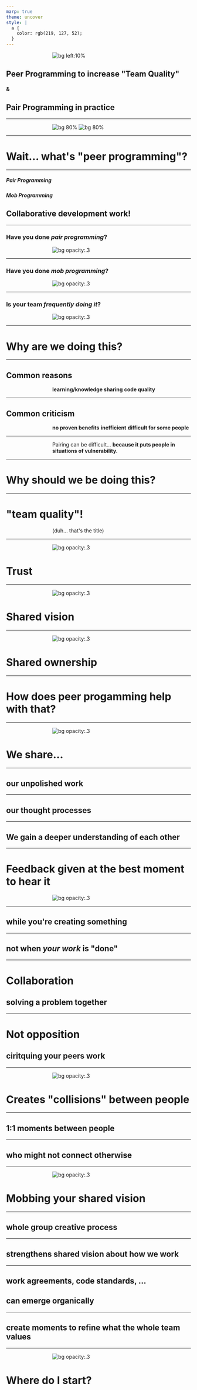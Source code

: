 ```yaml
---
marp: true
theme: uncover
style: |
  a {
    color: rgb(219, 127, 52);
  }
---
```


<!-- _class: invert -->
![bg left:10%](/img/peer-programming/intro_slide_small_bg.png)

## Peer Programming to increase "Team Quality"
#### &
## Pair Programming in practice

<!-- 
I want to tell you a bit about peer programming
and specifically what it can do for what I call "team quality".
Don't worry we'll define both in a moment.

After that, Stefan will tell us more about how to actually get started in practice.
-->

---

<!-- # About us -->

![bg 80%](/img/peer-programming/me_bw.png)
![bg 80%](/img/peer-programming/wirecube_stefan_kern.png)

---
<!-- _class: invert -->
# Wait... what's "peer programming"? 

<!-- So, to the defintions! What is peer-programming -->

---

##### Pair Programming

##### Mob Programming

## Collaborative development work!

<!-- pair = 2 people, mob = whole group
might not want to call 'mob' 'mob' anymore - but I like the pitchforks visual -->

---
<!-- _class: invert -->
<!-- _footer: 'Photo by __Parshant Saini__ on Unsplash' -->
### Have you done _pair programming_?

![bg opacity:.3](/img/peer-programming/prashant-saini-5RiMmxSeM4k-unsplash.jpg)

---

<!-- _class: invert -->
<!-- _footer: 'Photo by __Rafael Garcin__ on Unsplash' -->
### Have you done _mob programming_?

![bg opacity:.3](/img/peer-programming/rafael-garcin-a0R2-WdAmzc-unsplash.jpg)

---

<!-- _class: invert -->
<!-- _footer: 'Photo by __Gshightfotos__ on Unsplash' -->
### Is your team _frequently doing it_?

![bg opacity:.3](/img/peer-programming/gsightfotos-huz1Wf1Q8ic-unsplash.jpg)


---
<!-- _class: invert -->
# Why are we doing this?

<!-- Ok, so why are we doing this? And this one's a rhetorical question, I'll give you some answers. -->

---

<style scoped>
p {
  text-align: left;
  padding-left: 25%;
}
</style>


## Common reasons

**learning/knowledge sharing**
**code quality**

<!-- great tool to get a senior engineer together with a more junior
share knowledge very directly about where to find things in code, how to do things, how things work.

code qualtiy usual reason, alternative to a pull request way to get two pairs of eyes -->

---

<style scoped>
p {
  text-align: left;
  padding-left: 25%;
}
</style>

## Common criticism

**no proven benefits**
**inefficient**
**difficult for some people**

<!--
no proven benefits, very few actual studies on it, and the most cited one focuses on students working in group settings rather than alone. 
There is no scientific data that would say that peer programming makes sense in a professional setting. 

inefficient -> from one dev prodcuing 1000s of line of code (don't use that meassure!), to two devs producing the same amount of code. Maybe even less, they talk, they need breaks... really ineffcient. 

And the one I find really interesting - it's difficult for a lot of people to get into a collabortative way of work. 
Now that's the interesting part, why is it difficult for people? 
 -->

---

Pairing can be difficult...
**because it puts people in situations of vulnerability.** 

<!-- I'd argue It's very often difficult for people, because it puts in on situatations of vulnerabilty. Suddenly you have to share your code and your thought pricesses as they're being created. You don't get that moment to pause and polish up your work before you share it with your colleagues. And that puts you into a very vulnerable situation, that would argue that's why a lot of developers actually don't like to do it. -->

---
<!-- _class: invert -->
# Why should we be doing this?

<!-- Cool. A lot of negatives. Very few positives. People don't like it. Why should we be doing this? -->

---

# "team quality"!

(duh... that's the title)

<!-- team quality. I already told you in the title. But what actually is team quality? I define it as three things -->

---

<!-- _class: invert -->
<!-- _footer: 'Photo by __Fabian Gieske__ on Unsplash' -->
![bg opacity:.3](/img/peer-programming/fabian-gieske-cbIKeuURaq8-unsplash.jpg)

# Trust

<!-- trust. a great team will be made up of individuals that trust each other. -->

---

<!-- _class: invert -->
<!-- _footer: 'Photo by __Torsten Dederichs__ on Unsplash' -->
![bg opacity:.3](/img/peer-programming/torsten-dederichs-XRcEsQKTWGk-unsplash.jpg)

# Shared vision

<!-- having a shared vision of where you're going to. together. -->

---

<!-- _class: invert -->
<!-- _footer: 'Photo by __Jen Theodore__ on Unsplash' -->
![bg opacity:.3](/img/peer-programming/jen-theodore-CiMITAJtb6I-unsplash.jpg)

# Shared ownership

<!-- taking shared ownership of that journey towards your vision. 

These three things are for me, team quality, or what makes a great a team. -->

---

<!-- _class: invert -->
# How does peer progamming help with that?

<!-- and peer programming can actually help us with that. Becuase it creates situations that foster all of these things. -->

---

<!-- _class: invert -->
<!-- _footer: 'Photo by __Gary Bending__ on Unsplash' -->
![bg opacity:.3](/img/peer-programming/gary-bendig-lpzcjbzsUmI-unsplash.jpg)

# We share...

<!-- I already mentioned it, peer programming requires you to share -->

---

## our unpolished work

<!-- our unpolished work -->

--- 

## our thought processes

<!-- and our thought processes as they're happening, with our team mates.

I doesn't give us that comfortbale situation where we work in our own chamber,
and only when we're done, when the work is nice and polished, ironed out all the rough edges, only then share it with someone else. 
No, you share as you're creating - and that puts you into that situation of vulnerability. -->

---

## We gain a deeper understanding of each other

<!-- But as you're doing that and realize that they're not ridiculing you for it, but they're there with you to solve a problem. And they're sharing just as much of their own. It allows us to gain a deeper understaning of how we each think and approach problems.

And it builds that trust between people.

So vulnerability fosters trust, and vice versa we're more open to being vulnerable with people we trust.
-->

---

<!-- _class: invert -->
<!-- _footer: 'Photo by __Tapish__ on Unsplash' -->

# Feedback given at the best moment to hear it
![bg opacity:.3](/img/peer-programming/tapish-4zJkt-4ft00-unsplash.jpg)

<!-- Another part, related to trust and also taking shared ownership, peer programming ensures feedback is given as early as possible-->
---

## while you're creating something

<!-- you give and receive feedback as you're creating something -->

---

## not when _your work_ is "done"

<!-- not when your work is "done". 
I've mentioned before the usual way of ensuring code quality via peer reviews, which a lot of you are certainly familiar with. 

And you're also certainly familar with these situations where you're "done", you open a pull request, and are already off working on something else, and only then you're colleagues come and tell you, you've done something wrong.
This point is the worst possible moment to receive feedback. You're 'done' and now someone tells you, you have to stop what you're doing and go back to fix things.
 -->


---

# Collaboration

## solving a problem together

<!-- Now peer programming adresses this issue, by ensuring you get feedback while you're doing the work, and it puts you into a situation of collaboration, where you're solving a problem together. -->

---

# Not opposition

## ciritquing your peers work

<!-- rather than a situation of opposition, where you're critiquing your peers work after the fact. -->

---

<!-- _class: invert -->
<!-- _footer: 'Photo by __Jeffrey F Lin__ on Unsplash' -->
![bg opacity:.3](/img/peer-programming/jeffrey-f-lin-yZTnl9sAtXk-unsplash.jpg)

# Creates "collisions" between people

<!-- One slightly different benefit, that again relates to building trust and shared ownership of things, is that peer programming can create collisisions between people. -->

---

## 1:1 moments between people

<!-- And by 'collisions' I mean those one on one moments, where you just bump into each other after a meeting, or at the coffee machine, or quickly ask over the top of your screen. They might not always be positive, these moments might even be heated technical discussions or arguments about your favorite football team, but while they happen in an office setting... -->

---

## who might not connect otherwise

<!-- they're becoming very infrequent especially for distributed and hybrid teams but if you're not careful also when everyone's remote. Working together on a task of course doesn't mean you're spending hours trading off who types, but it means taking breaks, discussing how to solve problems and also what you're planning to do next weekend. As such, it can create one on one moments between people that might not otherwise connect with each other.  -->

---

<!-- _class: invert -->
<!-- _footer: 'Photo by __Nareeta Martin__ on Unsplash' -->
![bg opacity:.3](/img/peer-programming/nareeta-martin-85KdEoXE7mc-unsplash.jpg)

# Mobbing your shared vision

<!-- Ok. The previous arguments mostly adressed trust and shared ownership, and apply for both one-on-one peer programming and working in a group. One thing where mob programming specifically can contribute to team quality is on building a shared vistion. -->

---

## whole group creative process
<!-- The whole group creative process of mob prorgamming -->

---

## strengthens shared vision about how we work

<!-- strenghtens the shared vision about how code should look and be created. -->

---

## work agreements, code standards, ...

## can emerge organically

<!--It allows things like work agreements, code standards, etc. to emerge organically, rather than being rules that someone has predefined thinking they'd be useful. -->

---

## create moments to refine what the whole team values
<!-- Additionally, both mob programming - where the whole team gathers around a computer and creates code - and mob review - where you just gather around a screen and take a look at code together and discuss things - can create moments to refine what the whole team values. 

Do we do test driven development, do we need some certain amount of test coverage, how should our classes be named, do we write an I in front of all our interfaces or are we sane people and think that's useleless.

All of these agreements can emerge organically from discusson and can be reviewed and refined as we're using them. -->

---

<!-- _class: invert -->
<!-- _footer: 'Photo by __Braden Collum__ on Unsplash' -->
![bg opacity:.3](/img/peer-programming/braden-collum-9HI8UJMSdZA-unsplash.jpg)

# Where do I start?

<!-- Cool, so if I now convinced you, that you want to start improving your team quality with some peer programming, where do you actually start? For that, I'll hand over to Stefan... -->

